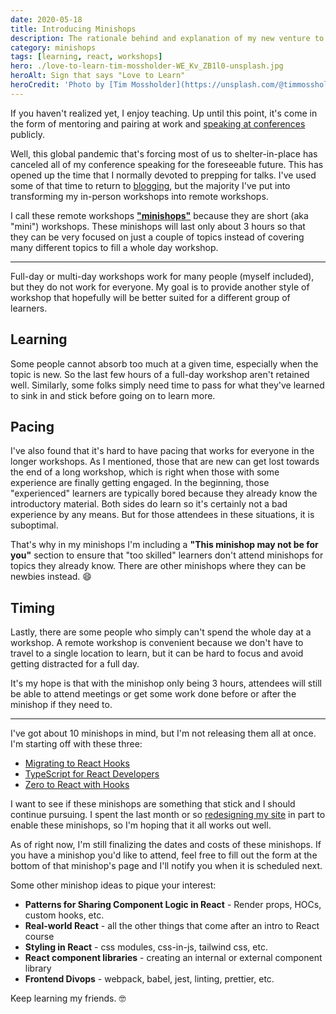 ```yaml
---
date: 2020-05-18
title: Introducing Minishops
description: The rationale behind and explanation of my new venture to offer short, remote-only workshops called "minishops"
category: minishops
tags: [learning, react, workshops]
hero: ./love-to-learn-tim-mossholder-WE_Kv_ZB1l0-unsplash.jpg
heroAlt: Sign that says "Love to Learn"
heroCredit: 'Photo by [Tim Mossholder](https://unsplash.com/@timmossholder)'
---
```


If you haven't realized yet, I enjoy teaching. Up until this point, it's come in the form of mentoring and pairing at work and [speaking at conferences](/speak/) publicly.

Well, this global pandemic that's forcing most of us to shelter-in-place has canceled all of my conference speaking for the foreseeable future. This has opened up the time that I normally devoted to prepping for talks. I've used some of that time to return to [blogging](/blog/), but the majority I've put into transforming my in-person workshops into remote workshops.

I call these remote workshops [**"minishops"**](/minishops/) because they are short (aka "mini") workshops. These minishops will last only about 3 hours so that they can be very focused on just a couple of topics instead of covering many different topics to fill a whole day workshop.

---

Full-day or multi-day workshops work for many people (myself included), but they do not work for everyone. My goal is to provide another style of workshop that hopefully will be better suited for a different group of learners.

## Learning

Some people cannot absorb too much at a given time, especially when the topic is new. So the last few hours of a full-day workshop aren't retained well. Similarly, some folks simply need time to pass for what they've learned to sink in and stick before going on to learn more.

## Pacing

I've also found that it's hard to have pacing that works for everyone in the longer workshops. As I mentioned, those that are new can get lost towards the end of a long workshop, which is right when those with some experience are finally getting engaged. In the beginning, those "experienced" learners are typically bored because they already know the introductory material. Both sides do learn so it's certainly not a bad experience by any means. But for those attendees in these situations, it is suboptimal.

That's why in my minishops I'm including a **"This minishop may not be for you"** section to ensure that "too skilled" learners don't attend minishops for topics they already know. There are other minishops where they can be newbies instead. 😄

## Timing

Lastly, there are some people who simply can't spend the whole day at a workshop. A remote workshop is convenient because we don't have to travel to a single location to learn, but it can be hard to focus and avoid getting distracted for a full day.

It's my hope is that with the minishop only being 3 hours, attendees will still be able to attend meetings or get some work done before or after the minishop if they need to.

---

I've got about 10 minishops in mind, but I'm not releasing them all at once. I'm starting off with these three:

- [Migrating to React Hooks](/minishops/migrating-to-react-hooks/)
- [TypeScript for React Developers](/minishops/typescript-for-react-developers/)
- [Zero to React with Hooks](/minishops/zero-to-react-with-hooks/)

I want to see if these minishops are something that stick and I should continue pursuing. I spent the last month or so [redesigning my site](/blog/new-gatsby-site/) in part to enable these minishops, so I'm hoping that it all works out well.

As of right now, I'm still finalizing the dates and costs of these minishops. If you have a minishop you'd like to attend, feel free to fill out the form at the bottom of that minishop's page and I'll notify you when it is scheduled next.

Some other minishop ideas to pique your interest:

- **Patterns for Sharing Component Logic in React** - Render props, HOCs, custom hooks, etc.
- **Real-world React** - all the other things that come after an intro to React course
- **Styling in React** - css modules, css-in-js, tailwind css, etc.
- **React component libraries** - creating an internal or external component library
- **Frontend Divops** - webpack, babel, jest, linting, prettier, etc.

Keep learning my friends. 🤓
